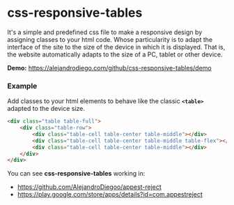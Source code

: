 # css-responsive-tables

It's a simple and predefined css file to make a responsive design by assigning classes to your html code. Whose particularity is to adapt the interface of the site to the size of the device in which it is displayed. That is, the website automatically adapts to the size of a PC, tablet or other device.

**Demo:** https://alejandrodiego.com/github/css-responsive-tables/demo

### Example

Add classes to your html elements to behave like the classic **`<table>`** adapted to the device size.

```html
<div class="table table-full">
    <div class="table-row">
        <div class="table-cell table-center table-middle"></div>
        <div class="table-cell table-center table-middle table-flex"></div>
        <div class="table-cell table-center table-middle"></div>
    </div>
</div>
```

You can see **css-responsive-tables** working in:
- https://github.com/AlejandroDiegoo/appest-reject
- https://play.google.com/store/apps/details?id=com.appestreject
